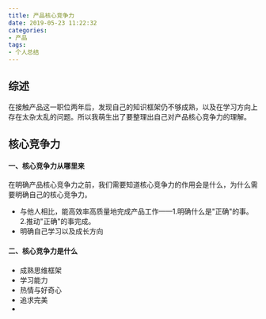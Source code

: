 ```yaml
---
title: 产品核心竞争力
date: 2019-05-23 11:22:32
categories:
- 产品
tags:
- 个人总结
---
```


## 综述

在接触产品这一职位两年后，发现自己的知识框架仍不够成熟，以及在学习方向上存在太杂太乱的问题。所以我萌生出了要整理出自己对产品核心竞争力的理解。

## 核心竞争力

#### 一、核心竞争力从哪里来

在明确产品核心竞争力之前，我们需要知道核心竞争力的作用会是什么，为什么需要明确自己的核心竞争力。

- 与他人相比，能高效率高质量地完成产品工作——1.明确什么是"正确"的事。2.推动"正确"的事完成。
- 明确自己学习以及成长方向		



#### 二、核心竞争力是什么

- 成熟思维框架
- 学习能力
- 热情与好奇心
- 追求完美
- 



